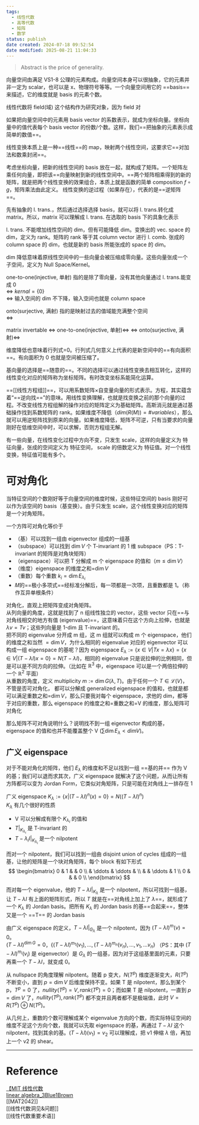 ```yaml
---
tags:
  - 线性代数
  - 高等代数
  - 矩阵
  - 数学
status: publish
date created: 2024-07-18 09:52:54
date modified: 2025-08-21 11:04:33
---
```


> Abstract is the price of generality.

向量空间由满足 VS1-8 公理的元素构成。向量空间本身可以很抽象，它的元素并非一定为 scalar，也可以是 x、物理符号等等。一个向量空间用它的 ==basis== 来描述，它的维度就是 basis 的元素个数。

线性代数将 field(域) 这个结构作为研究对象，因为 field 对

如果把向量空间中的元素用 basis vector 的系数表示，就成为坐标向量。坐标向量中的值代表每个 basis vector 的份数/个数。这样，我们==把抽象的元素表示成简单的数值==。

线性变换本质上是一种==线性==的 map，映射两个线性空间，这要求它==对加法和数乘封闭==。

考虑坐标向量，把新的线性空间的 basis 放在一起，就构成了矩阵。一个矩阵左乘任何向量，即把该==向量映射到新的线性空间中。==两个矩阵相乘得到的新的矩阵，就是把两个线性变换的效果组合，本质上就是函数的简单 composition $f \circ g$，矩阵乘法由此定义。 线性变换的逆过程（如果存在），代表的是==逆矩阵==。

先有抽象的 l. trans.，然后通过选择选择 basis，就可以将 l. trans.转化成 matrix。所以，matrix 可以理解成 l. trans. 在选取的 basis 下的具象化表示


l. trans. 不能增加线性空间的 dim，但有可能降低 dim。变换出的 vec. space 的 dim，定义为 rank。矩阵的 rank 等于其 column vector 进行 l. comb. 张成的 column space 的 dim，也就是新的 basis 所能张成的 space 的 dim。

dim 降低意味着原线性空间中的一些向量会被压缩成零向量。这些向量张成一个子空间，定义为 Null Space/Kernel。

one-to-one(injective, 单射) 指的是除了零向量，没有其他向量通过 l. trans.能变成 0  
$\iff$ $kernal=\{ 0 \}$  
$\iff$ 输入空间的 dim 不下降，输入空间也就是 column space

onto(surjective, 满射) 指的是映射过去的值域能充满整个空间  
$\iff$ 

matrix invertable $\iff$ one-to-one(injective, 单射)$\iff$ $\iff$ onto(surjective, 满射)$\iff$ 



维度降低也意味着行列式=0。行列式几何意义上代表的是新空间中的==有向面积==。有向面积为 0 也就是空间被压缩了。

基向量的选择是==随意的==。不同的选择可以通过线性变换去相互转化，这样的线性变化对应的矩阵称为坐标矩阵。有时改变坐标系能简化运算。

==[[线性方程组]]==，可以用系数矩阵×自变量向量的形式表示。方程，其实蕴含着“==逆向找==”的意味。用线性变换理解，也就是找变换之前的那个向量的过程。不改变线性方程组解的操作对应的矩阵定义为基础矩阵。高斯消元就是通过基础操作找到系数矩阵的 rank。如果维度不降低（$dim(R(M))=\#variables$），那么就可以用逆矩阵找到原来的向量。如果维度降低，矩阵不可逆，只有当要求的向量刚好在低维空间中时，可以求解，否则方程组无解。

有一些向量，在线性变化过程中方向不变，只发生 scale，这样的向量定义为 特征向量，张成的空间定义为 特征空间， scale 的倍数定义为 特征值。对一个线性变换，特征值可能有多个。

# 可对角化  

当特征空间的个数刚好等于向量空间的维度时候，这些特征空间的 basis 刚好可以作为该空间的 basis（基变换）。由于只发生 scale，这个线性变换对应的矩阵是一个对角矩阵。

一个方阵可对角化等价于 
- （基）可以找到一组由 eigenvector 组成的一组基
- （subspace）可以找到 $\dim V$ 个 T-invariant 的 1 维 subspace（PS：T-invariant 的矩阵是对角块矩阵）
- （eigenspace）可以把 T 分解成 m 个 eigenspace 的值和（$m\leq \dim V$）
- （维度）eigenspace 的维度之和=$\dim V$  
- （重数）每个重数 $k_{i}=\dim E_{\lambda _{i}}$  
- 𝑀的==极小多项式==经标准分解后，每一项都是一次项，且重数都是 1。（称作互异单根条件）  

对角化，直观上把矩阵变成对角矩阵。  
从列向量的角度，这就是找到了 n 组线性独立的 vector，这些 vector 只在==与对角线相交的地方有值 (eigenvalue)==，这意味着只在这个方向上拉伸，也就是 $\lambda v=Tv$；这些列向量是 1-dim 且 T-invariant 的。  
把不同的 eigenvalue 分开成 m 组，这 m 组就可以构成 m 个 eigenspace，他们的维度之和当然 $=\dim V$，为什么相同的 eigenvalue 对应的 eigenvector 可以构成一组 eigenspace 的基呢？因为 eigenspace $E_{\lambda}:=\{ x\in V|Tx=\lambda x \}=\{ x\in V|(T-\lambda I)x=0 \}=N(T-\lambda I)$，相同的 eigenvalue 只是说拉伸的比例相同，但是可以是不同方向的拉伸。（比如在 $\mathbb{R}^{3}$ 中，eigenspace 可以是一个两倍拉伸的一个 $\mathbb{R}^{2}$ 平面）  
从重数的角度，定义 multiplicity $m:=\dim G(\lambda,T)$。由于任何一个 $T\in \mathcal{L}(V)$，不管是否可对角化， 都可以分解成 generalized eigenspace 的值和，也就是都可以满足重数之和=$\dim V$，那么只要我对每个 eigenspace，求他的 dim，都等于对应的重数，那么 eigenspace 的维度之和=重数之和=V 的维度，那么矩阵可对角化

那么矩阵不可对角说明什么？说明找不到一组 eigenvector 构成的基，eigenspace 的值和也并不能覆盖整个 V ($\sum \dim E_{\lambda}<dim V$)。

## 广义 eigenspace

对于不能对角化的矩阵，他们 $E_{\lambda}$ 的维度和不足以找到一组 ==基的并== 作为 V 的基；我们可以退而求其次，广义 eigenspace 就解决了这个问题，从而让所有方阵都可以变为 Jordan Form，它类似对角矩阵，只是可能在对角线上一排存在 1

广义 eigenspace $K_{\lambda}:=\{ x|(T-\lambda I)^n(x)=0 \}=N((T-\lambda I)^n)$  
$K_{\lambda}$ 有几个很好的性质
- V 可以分解成有限个 $K_{\lambda_{i}}$ 的值和
- $T|_{K_{\lambda_{i}}}$ 是 T-invariant 的
- $T-\lambda_{i}I|_{K_{\lambda_{i}}}$ 是一个 nilpotent

而对一个 nilpotent，我们可以找到一组由 disjoint union of cycles 组成的一组基，让他的矩阵是一个块对角矩阵，每个 block 有如下形式
$$
\begin{bmatrix}
0 & 1 &  & 0 \\
 & \ddots & \ddots &  \\
 &  & \ddots & 1 \\
0 &  &  & 0 \\
\end{bmatrix}
$$

而对每一个 eigenvalue，他的 $T-\lambda I|_{K_{\lambda}}$ 是一个 nilpotent，所以可找到一组基，让 $T-\lambda I$ 有上面的矩阵形式，所以 $T$ 就是在==对角线上加上了 $\lambda$==，就形成了 一个 $K_{\lambda}$ 的 Jordan basis。把所有 $K_{\lambda}$ 的 Jordan basis 的基==合起来==，整体又是一个 ==T== 的 Jordan basis

由广义 eigenspace 的定义，$T-\lambda I|_{G_{\lambda}}$ 是一个 nilpotent，因为 $(T-\lambda I)^m(v)=0$。  
$(T-\lambda I)^{\dim G}=0$，$\{ (T-\lambda I)^{m_{1}}(v_{1}),\dots , (T-\lambda I)^{m_{n}}(v_{n}),\dots,v_{1},\dots v_{n} \}$ （PS：其中 $(T-\lambda I)^{m_i}(v_i)$ 是 eigenvector）是 $G_{\lambda}$ 的一组基，因为对于这组基里面的元素，只要再乘一个 $T-\lambda I$，就变成 0。

从 nullspace 的角度理解 nilpotent。随着 p 变大，$N(T^p)$ 维度逐渐变大，$R(T^p)$ 不断变小，直到 $p=\dim V$ 后维度保持不变。如果 T 是 nilpotent，那么到某个 p，$T^p=0$ 了，$nullity(T^p)=V,rank(T^p)=0$；而如果 T 是 nilpotent，一直到 $p=\dim V$ 了，$nullity(T^p),rank(T^p)$ 都不变并且两者都不是极端值，此时 $V=R(T^p)\oplus N(T^p)$。

从几何上，重数的个数可理解成某个 eigenvalue 方向的个数，而实际特征空间的维度不足这个方向个数，我就可以先取 eigenspace 的基，再通过 $T-\lambda I$ 这个 nilpotent，找到其余的基。$(T-\lambda I)(v_{1})=v_{2}$ 可以理解成，把 v1 伸缩 $\lambda$ 倍，再加上一个 v2 的 shear。

---

# Reference

[【MIT 线性代数](https://www.bilibili.com/video/BV1ix411f7Yp/?spm_id_from=..search-card.all.click)  
[linear algebra_3Blue1Brown](https://www.3blue1brown.com/topics/linear-algebra)  
[[MAT2042]]  
[[线性代数洞见&问题]]  
[[线性代数重要术语]]